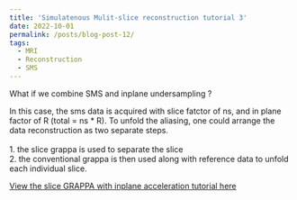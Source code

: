 ```yaml
---
title: 'Simulatenous Mulit-slice reconstruction tutorial 3'
date: 2022-10-01
permalink: /posts/blog-post-12/
tags:
  - MRI
  - Reconstruction
  - SMS
---
```


What if we combine SMS and inplane undersampling ? 

In this case, the sms data is acquired with slice fatctor of ns, and in plane factor of R (total = ns * R). To unfold the aliasing, one could arrange the data reconstruction as two separate steps. 
<br>
<br> 1. the slice grappa is used to separate the slice
<br> 2. the conventional grappa is then used along with reference data to unfold each individual slice. 


[View the slice GRAPPA with inplane acceleration tutorial here](../notebooks/slicegrappaWithInplane.html)
